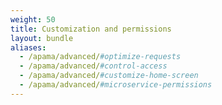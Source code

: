 ```yaml
---
weight: 50
title: Customization and permissions
layout: bundle
aliases:
  - /apama/advanced/#optimize-requests
  - /apama/advanced/#control-access
  - /apama/advanced/#customize-home-screen
  - /apama/advanced/#microservice-permissions
---
```

